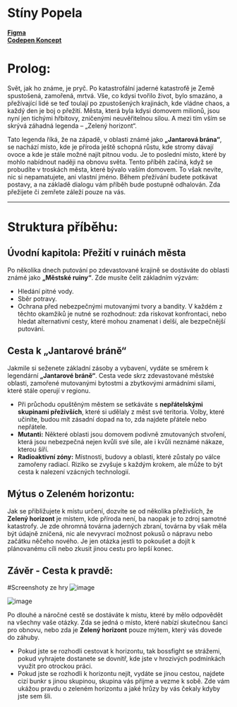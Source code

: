 # **Stíny Popela**

**<a href="https://www.figma.com/design/VfzOFKeLXmNlbIef31ZgVV/Untitled?m=auto&t=GMpBWLjuV1CZ3tli-6">Figma</a>**
<br>
**<a href="https://codepen.io/Jakub-ajer/pen/RwXXGZv">Codepen Koncept</a>**


# **Prolog:**

Svět, jak ho známe, je pryč. Po katastrofální jaderné katastrofě je Země spustošená, zamořená, mrtvá. Vše, co kdysi tvořilo život, bylo smazáno, a přežívající lidé se teď toulají po zpustošených krajinách, kde vládne chaos, a každý den je boj o přežití. Města, která byla kdysi domovem milionů, jsou nyní jen tichými hřbitovy, zničenými neuvěřitelnou silou. A mezi tím vším se skrývá záhadná legenda – „Zelený horizont“.

Tato legenda říká, že na západě, v oblasti známé jako **„Jantarová brána“**, se nachází místo, kde je příroda ještě schopná růstu, kde stromy dávají ovoce a kde je stále možné najít pitnou vodu. Je to poslední místo, které by mohlo nabídnout naději na obnovu světa. Tento příběh začíná, když se probudíte v troskách města, které bývalo vaším domovem. To však nevíte, nic si nepamatujete, ani vlastní jméno. Během přežívání budete potkávat postavy, a na základě dialogu vám příběh bude postupně odhalován. Zda přežijete či zemřete záleží pouze na vás.

---

# **Struktura příběhu:**

## **Úvodní kapitola: Přežití v ruinách města**

Po několika dnech putování po zdevastované krajině se dostáváte do oblasti známé jako **„Městské ruiny“**. Zde musíte čelit základním výzvám:

- Hledání pitné vody.
- Sběr potravy.
- Ochrana před nebezpečnými mutovanými tvory a bandity. V každém z těchto okamžiků je nutné se rozhodnout: zda riskovat konfrontaci, nebo hledat alternativní cesty, které mohou znamenat i delší, ale bezpečnější putování.

## **Cesta k „Jantarové bráně“**

Jakmile si seženete základní zásoby a vybavení, vydáte se směrem k legendární **„Jantarové bráně“**. Cesta vede skrz zdevastované městské oblasti, zamořené mutovanými bytostmi a zbytkovými armádními silami, které stále operují v regionu.

- Při průchodu opuštěným městem se setkáváte s **nepřátelskými skupinami přeživších**, které si udělaly z měst své teritoria. Volby, které učiníte, budou mít zásadní dopad na to, zda najdete přátele nebo nepřátele.
- **Mutanti:** Některé oblasti jsou domovem podivně zmutovaných stvoření, která jsou nebezpečná nejen kvůli své síle, ale i kvůli neznámé nákaze, kterou šíří.
- **Radioaktivní zóny:** Místnosti, budovy a oblasti, které zůstaly po válce zamořeny radiací. Riziko se zvyšuje s každým krokem, ale může to být cesta k nalezení vzácných technologií.

## **Mýtus o Zeleném horizontu:**

Jak se přibližujete k místu určení, dozvíte se od několika přeživších, že **Zelený horizont** je místem, kde příroda není, ba naopak je to zdroj samotné katastrofy. Je zde ohromná továrna jaderných zbraní, továrna by však měla být údajně zničená, nic ale nevyvrací možnost pokusů o nápravu nebo začátku něčeho nového. Je jen otázka jestli to pokoušet a dojít k plánovanému cíli nebo zkusit jinou cestu pro lepší konec.

## **Závěr - Cesta k pravdě:**

#Screenshoty ze hry
![image](https://github.com/user-attachments/assets/2e49bf34-001d-4b55-986b-a5fd701aa4d1)

![image](https://github.com/user-attachments/assets/2bb7bc9a-8cf8-45df-b62d-fc27bc664b56)


Po dlouhé a náročné cestě se dostáváte k místu, které by mělo odpovědět na všechny vaše otázky. Zda se jedná o místo, které nabízí skutečnou šanci pro obnovu, nebo zda je **Zelený horizont** pouze mýtem, který vás dovede do záhuby.

- Pokud jste se rozhodli cestovat k horizontu, tak bossfight se strážemi, pokud vyhrajete dostanete se dovnitř, kde jste v hrozivých podmínkách využit pro otrockou práci.
- Pokud jste se rozhodli k horizontu nejít, vydáte se jinou cestou, najdete cizí bunkr s jinou skupinou, skupina vás přijme a vezme k sobě. Zde vám ukážou pravdu o zeleném horizontu a jaké hrůzy by vás čekaly kdyby jste sem šli.
